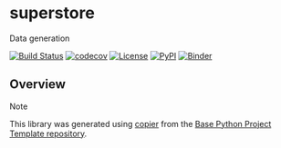 # superstore

Data generation

[![Build Status](https://github.com/timkpaine/superstore/actions/workflows/build.yml/badge.svg?branch=main&event=push)](https://github.com/timkpaine/superstore/actions/workflows/build.yml)
[![codecov](https://codecov.io/gh/timkpaine/superstore/branch/main/graph/badge.svg)](https://codecov.io/gh/timkpaine/superstore)
[![License](https://img.shields.io/github/license/timkpaine/superstore)](https://github.com/timkpaine/superstore)
[![PyPI](https://img.shields.io/pypi/v/superstore.svg)](https://pypi.python.org/pypi/superstore)
[![Binder](https://mybinder.org/badge_logo.svg)](https://mybinder.org/v2/gh/timkpaine/superstore/main?urlpath=lab)

## Overview


> [!NOTE]
> This library was generated using [copier](https://copier.readthedocs.io/en/stable/) from the [Base Python Project Template repository](https://github.com/python-project-templates/base).
